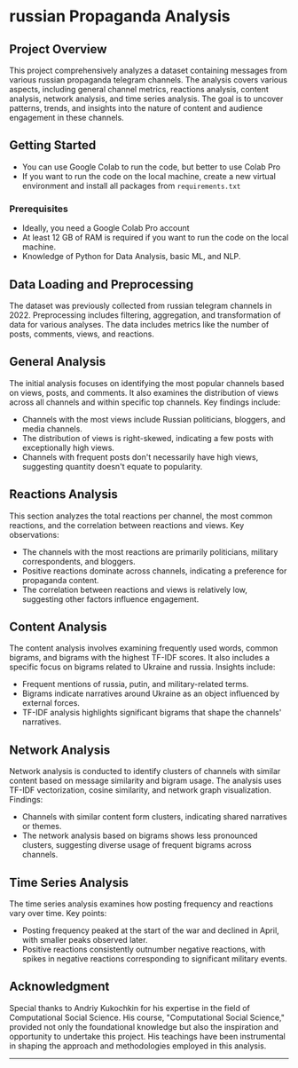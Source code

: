 # russian Propaganda Analysis

## Project Overview

This project comprehensively analyzes a dataset containing messages from various russian propaganda telegram channels. The analysis covers various aspects, including general channel metrics, reactions analysis, content analysis, network analysis, and time series analysis. The goal is to uncover patterns, trends, and insights into the nature of content and audience engagement in these channels.

## Getting Started

- You can use Google Colab to run the code, but better to use Colab Pro
- If you want to run the code on the local machine, create a new virtual environment and install all packages from `requirements.txt`

### Prerequisites

- Ideally, you need a Google Colab Pro account
- At least 12 GB of RAM is required if you want to run the code on the local machine. 
- Knowledge of Python for Data Analysis, basic ML, and NLP.

## Data Loading and Preprocessing

The dataset was previously collected from russian telegram channels in 2022. Preprocessing includes filtering, aggregation, and transformation of data for various analyses. The data includes metrics like the number of posts, comments, views, and reactions.

## General Analysis

The initial analysis focuses on identifying the most popular channels based on views, posts, and comments. It also examines the distribution of views across all channels and within specific top channels. Key findings include:

- Channels with the most views include Russian politicians, bloggers, and media channels.
- The distribution of views is right-skewed, indicating a few posts with exceptionally high views.
- Channels with frequent posts don't necessarily have high views, suggesting quantity doesn't equate to popularity.

## Reactions Analysis

This section analyzes the total reactions per channel, the most common reactions, and the correlation between reactions and views. Key observations:

- The channels with the most reactions are primarily politicians, military correspondents, and bloggers.
- Positive reactions dominate across channels, indicating a preference for propaganda content.
- The correlation between reactions and views is relatively low, suggesting other factors influence engagement.

## Content Analysis

The content analysis involves examining frequently used words, common bigrams, and bigrams with the highest TF-IDF scores. It also includes a specific focus on bigrams related to Ukraine and russia. Insights include:

- Frequent mentions of russia, putin, and military-related terms.
- Bigrams indicate narratives around Ukraine as an object influenced by external forces.
- TF-IDF analysis highlights significant bigrams that shape the channels' narratives.

## Network Analysis

Network analysis is conducted to identify clusters of channels with similar content based on message similarity and bigram usage. The analysis uses TF-IDF vectorization, cosine similarity, and network graph visualization. Findings:

- Channels with similar content form clusters, indicating shared narratives or themes.
- The network analysis based on bigrams shows less pronounced clusters, suggesting diverse usage of frequent bigrams across channels.

## Time Series Analysis

The time series analysis examines how posting frequency and reactions vary over time. Key points:

- Posting frequency peaked at the start of the war and declined in April, with smaller peaks observed later.
- Positive reactions consistently outnumber negative reactions, with spikes in negative reactions corresponding to significant military events.

## Acknowledgment

Special thanks to Andriy Kukochkin for his expertise in the field of Computational Social Science. His course, "Computational Social Science," provided not only the foundational knowledge but also the inspiration and opportunity to undertake this project. His teachings have been instrumental in shaping the approach and methodologies employed in this analysis.

---
